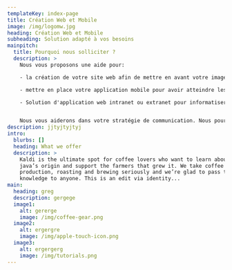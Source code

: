 ```yaml
---
templateKey: index-page
title: Création Web et Mobile
image: /img/logomw.jpg
heading: Création Web et Mobile
subheading: Solution adapté à vos besoins
mainpitch:
  title: Pourquoi nous solliciter ?
  description: >
    Nous vous proposons une aide pour:

    - la création de votre site web afin de mettre en avant votre image et de proposer vos services au plus grand nombre. 

    - mettre en place votre application mobile pour avoir atteindre les utilisateurs mobiles et avoir un accès simplifié à vos fonctionnalités.

    - Solution d'application web intranet ou extranet pour informatiser votre gestion et votre workflow interne.


    Nous vous aiderons dans votre stratégie de communication. Nous pourrons voir avec vous les fonctionnalités dont vous avez besoin pour vous aider dans votre projet.
description: jjtyjtyjtyj
intro:
  blurbs: []
  heading: What we offer
  description: >
    Kaldi is the ultimate spot for coffee lovers who want to learn about their
    java’s origin and support the farmers that grew it. We take coffee
    production, roasting and brewing seriously and we’re glad to pass that
    knowledge to anyone. This is an edit via identity...
main:
  heading: greg
  description: gergege
  image1:
    alt: gererge
    image: /img/coffee-gear.png
  image2:
    alt: ergergre
    image: /img/apple-touch-icon.png
  image3:
    alt: ergergerg
    image: /img/tutorials.png
---
```


